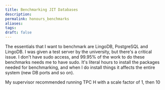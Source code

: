 ```yaml
---
title: Benchmarking JIT Databases
description: 
permalink: honours_benchmarks
aliases: 
tags: 
draft: false
---
```

The essentials that I want to benchmark are LingoDB, PostgreSQL and LingoDB. I was given a test server by the university, but there's a critical issue. I don't have sudo access, and 99.95% of the work to do these benchmarks needs me to have sudo. It's literal hours to install the packages needed for benchmarking, and when I do install things it affects the entire system (new DB ports and so on).

My supervisor recommended running TPC H with a scale factor of 1, then 10